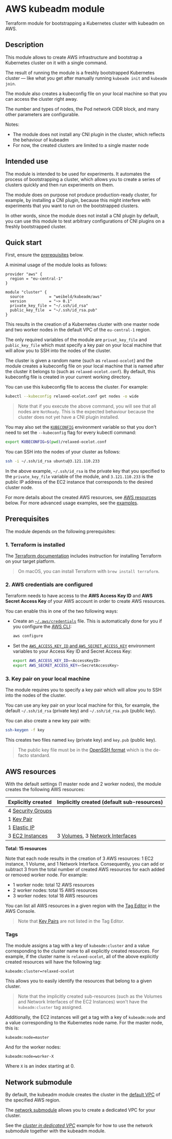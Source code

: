 # AWS kubeadm module

Terraform module for bootstrapping a Kubernetes cluster with kubeadm on AWS.

## Description

This module allows to create AWS infrastructure and bootstrap a Kubernetes cluster on it with a single command.

The result of running the module is a freshly bootstrapped Kubernetes cluster — like what you get after manually running `kubeadm init` and `kubeadm join`.

The module also creates a kubeconfig file on your local machine so that you can access the cluster right away.

The number and types of nodes, the Pod network CIDR block, and many other parameters are configurable.

Notes:

- The module does not install any CNI plugin in the cluster, which reflects the behaviour of kubeadm
- For now, the created clusters are limited to a single master node

## Intended use

The module is intended to be used for experiments. It automates the process of bootstrapping a cluster, which allows you to create a series of clusters quickly and then run experiments on them.

The module does on purpose not produce production-ready cluster, for example, by installing a CNI plugin, because this might interfere with experiments that you want to run on the bootstrapped clusters.

In other words, since the module does not install a CNI plugin by default, you can use this module to test arbitrary configurations of CNI plugins on a freshly bootstrapped cluster.

## Quick start

First, ensure the [prerequisites](#prerequisites) below.

A minimal usage of the module looks as follows:

```hcl
provider "aws" {
  region = "eu-central-1"
}

module "cluster" {
  source           = "weibeld/kubeadm/aws"
  version          = "~> 0.1"
  private_key_file = "~/.ssh/id_rsa"
  public_key_file  = "~/.ssh/id_rsa.pub"
}
```

This results in the creation of a Kubernetes cluster with one master node and two worker nodes in the default VPC of the `eu-central-1` region.

The only required variables of the module are `privat_key_file` and `public_key_file` which must specify a key pair on your local machine that will allow you to SSH into the nodes of the cluster.

The cluster is given a random name (such as `relaxed-ocelot`) and the module creates a kubeconfig file on your local machine that is named after the cluster it belongs to (such as `relaxed-ocelot.conf`). By default, this kubeconfig file is created in your current working directory.

You can use this kubeconfig file to access the cluster. For example:

```bash
kubectl --kubeconfig relaxed-ocelot.conf get nodes -o wide
```

> Note that if you execute the above command, you will see that all nodes are `NotReady`. This is the expected behaviour because the cluster does not yet have a CNI plugin installed.

You may also set the [`KUBECONFIG`](https://kubernetes.io/docs/tasks/access-application-cluster/configure-access-multiple-clusters/#set-the-kubeconfig-environment-variable) environment variable so that you don't need to set the `--kubeconfig` flag for every kubectl command:

```bash
export KUBECONFIG=$(pwd)/relaxed-ocelot.conf
```

You can SSH into the nodes of your cluster as follows:

```bash
ssh -i ~/.ssh/id_rsa ubuntu@3.121.110.233
```

In the above example, `~/.ssh/id_rsa` is the private key that you specified to the `private_key_file` variable of the module, and `3.121.110.233` is the public IP address of the EC2 instance that corresponds to the desired cluster node.

For more details about the created AWS resources, see [AWS resources](#aws-resources) below. For more advanced usage examples, see the [examples](https://github.com/weibeld/terraform-aws-kubeadm/tree/master/examples).

## Prerequisites

The module depends on the following prerequisites:

### 1. Terraform is installed

The [Terraform documentation](https://www.terraform.io/downloads.html) includes instruction for installing Terraform on your target platform.

> On macOS, you can install Terraform with `brew install terraform`.

### 2. AWS credentials are configured

Terraform needs to have access to the **AWS Access Key ID** and **AWS Secret Access Key** of your AWS account in order to create AWS resources.

You can enable this in one of the two following ways:

-  Create an [`~/.aws/credentials`](https://docs.aws.amazon.com/cli/latest/userguide/cli-configure-files.html#cli-configure-files-where) file. This is automatically done for you if you configure the [AWS CLI](https://aws.amazon.com/cli/):

    ```bash
    aws configure
    ```

- Set the [`AWS_ACCESS_KEY_ID` and `AWS_SECRET_ACCESS_KEY`](https://docs.aws.amazon.com/cli/latest/userguide/cli-configure-envvars.html) environment variables to your Access Key ID and Secret Access Key:

    ```bash
    export AWS_ACCESS_KEY_ID=<AccessKeyID>
    export AWS_SECRET_ACCESS_KEY=<SecretAccessKey>
    ```

### 3. Key pair on your local machine

The module requires you to specify a key pair which will allow you to SSH into the nodes of the cluster.

You can use any key pair on your local machine for this, for example, the default `~/.ssh/id_rsa` (private key) and `~/.ssh/id_rsa.pub` (public key).

You can also create a new key pair with:

```bash
ssh-keygen -f key
```

This creates two files named `key` (private key) and `key.pub` (public key).

> The public key file must be in the [OpenSSH format](https://blog.oddbit.com/post/2011-05-08-converting-openssh-public-keys/) which is the de-facto standard.

## AWS resources

With the default settings (1 master node and 2 worker nodes), the module creates the following AWS resources:

| Explicitly created        | Implicitly created (default sub-resources)                          |
|---------------------------|---------------------------------------------------------------------|
| 4 [Security Groups][sg]   |                                                                     |
| 1 [Key Pair][key]         |                                                                     |
| 1 [Elastic IP][eip]       |                                                                     |
| 3 [EC2 Instances][i]      | 3 [Volumes][vol], 3 [Network Interfaces][eni]                       |

**Total: 15 resources**

[sg]: https://docs.aws.amazon.com/vpc/latest/userguide/VPC_SecurityGroups.html
[eip]: https://docs.aws.amazon.com/AWSEC2/latest/UserGuide/elastic-ip-addresses-eip.html
[i]: https://docs.aws.amazon.com/AWSEC2/latest/UserGuide/concepts.html
[vol]: https://docs.aws.amazon.com/AWSEC2/latest/UserGuide/AmazonEBS.html
[eni]: https://docs.aws.amazon.com/AWSEC2/latest/UserGuide/using-eni.html
[key]: https://docs.aws.amazon.com/AWSEC2/latest/UserGuide/ec2-key-pairs.html

Note that each node results in the creation of 3 AWS resources: 1 EC2 instance, 1 Volume, and 1 Network Interface. Consequently, you can add or subtract 3 from the total number of created AWS resources for each added or removed worker node. For example:

- 1 worker node: total 12 AWS resources
- 2 worker nodes: total 15 AWS resources
- 3 worker nodes: total 18 AWS resources

You can list all AWS resources in a given region with the [Tag Editor](https://console.aws.amazon.com/resource-groups/tag-editor) in the AWS Console.

> Note that [Key Pairs][key] are not listed in the Tag Editor.

### Tags

The module assigns a tag with a key of `kubeadm:cluster` and a value corresponding to the cluster name to all explicitly created resources. For example, if the cluster name is `relaxed-ocelot`, all of the above explicitly created resources will have the following tag:

```
kubeadm:cluster=relaxed-ocelot
```

This allows you to easily identify the resources that belong to a given cluster.

> Note that the implicitly created sub-resources (such as the Volumes and Network Interfaces of the EC2 Instances) won't have the `kubeadm:cluster` tag assigned.

Additionally, the EC2 instances will get a tag with a key of `kubeadm:node` and a value corresponding to the Kubernetes node name. For the master node, this is:

```
kubeadm:node=master
```

And for the worker nodes:

```
kubeadm:node=worker-X
```

Where `X` is an index starting at 0.

## Network submodule

By default, the kubeadm module creates the cluster in the [default VPC](https://docs.aws.amazon.com/vpc/latest/userguide/default-vpc.html) of the specified AWS region.

The [network submodule](https://github.com/weibeld/terraform-aws-kubeadm/tree/master/modules/network) allows you to create a dedicated VPC for your cluster.

See the [_cluster in dedicated VPC_](https://github.com/weibeld/terraform-aws-kubeadm/tree/master/examples/ex3-cluster-in-dedicated-vpc) example for how to use the network submodule together with the kubeadm module.
